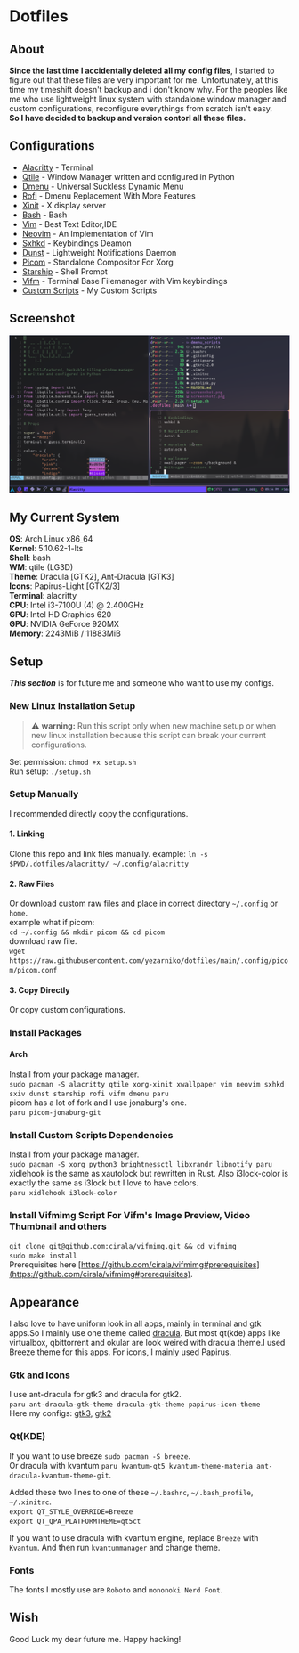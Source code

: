 # Dotfiles

## About

**Since the last time I accidentally deleted all my config files**, I started to figure out that these files are very important for me. Unfortunately, at this time my timeshift doesn't backup and i don't know why. For the peoples like me who use lightweight linux system with standalone window manager and custom configurations, reconfigure everythings from scratch isn't easy.  
**So I have decided to backup and version contorl all these files.**  



## Configurations
- [Alacritty](.config/alacritty/alacritty.yml) - Terminal  
- [Qtile](.config/qtile/config.py) - Window Manager written and configured in Python  
- [Dmenu](dmenu_scripts) - Universal Suckless Dynamic Menu   
- [Rofi](.config/rofi/config.rasi) - Dmenu Replacement With More Features
- [Xinit](.xinitrc) - X display server  
- [Bash](.bashrc) - Bash  
- [Vim](.vimrc) - Best Text Editor,IDE  
- [Neovim](.config/nvim/init.vim) - An Implementation of Vim  
- [Sxhkd](.config/sxhkd/sxhkdrc) - Keybindings Deamon  
- [Dunst](.config/dunst/dunstrc) - Lightweight Notifications Daemon  
- [Picom](.config/picom/picom.conf) - Standalone Compositor For Xorg  
- [Starship](.config/starship.toml) - Shell Prompt  
- [Vifm](.config/vifm/vifmrc) - Terminal Base Filemanager with Vim keybindings  
- [Custom Scripts](custom_scripts) - My Custom Scripts  



## Screenshot
![screenshot3](screenshot3.png?raw=true)

## My Current System
**OS**: Arch Linux x86_64  
**Kernel**: 5.10.62-1-lts  
**Shell**: bash  
**WM**: qtile (LG3D)  
**Theme**: Dracula [GTK2], Ant-Dracula [GTK3]  
**Icons**: Papirus-Light [GTK2/3]  
**Terminal**: alacritty  
**CPU**: Intel i3-7100U (4) @ 2.400GHz  
**GPU**: Intel HD Graphics 620  
**GPU**: NVIDIA GeForce 920MX  
**Memory**: 2243MiB / 11883MiB  

## Setup
***This section*** is for future me and someone who want to use my configs.

### New Linux Installation Setup

>:warning: **warning:** Run this script only when new machine setup or when new linux installation because this script can break your current configurations.

Set permission: `chmod +x setup.sh`  
Run setup: `./setup.sh`  

### Setup Manually
I recommended directly copy the configurations.
#### 1. Linking
Clone this repo and link files manually. example: `ln -s $PWD/.dotfiles/alacritty/ ~/.config/alacritty`
#### 2. Raw Files
Or download custom raw files and place in correct directory `~/.config` or `home`.  
example what if picom:  
`cd ~/.config && mkdir picom && cd picom`  
download raw file.  
`wget https://raw.githubusercontent.com/yezarniko/dotfiles/main/.config/picom/picom.conf`
#### 3. Copy Directly
Or copy custom configurations.  

### Install Packages
#### Arch
  Install from your package manager.  
  `sudo pacman -S alacritty qtile xorg-xinit xwallpaper vim neovim sxhkd sxiv dunst starship rofi vifm dmenu paru`  
  picom has a lot of fork and I use jonaburg's one.  
  `paru picom-jonaburg-git`  


### Install Custom Scripts Dependencies

Install from your package manager.  
`sudo pacman -S xorg python3 brightnessctl libxrandr libnotify paru`  
xidlehook is the same as xautolock but rewritten in Rust. Also i3lock-color is exactly the same as i3lock but I love to have colors.  
`paru xidlehook i3lock-color`   

### Install Vifmimg Script For Vifm's Image Preview, Video Thumbnail and others
`git clone git@github.com:cirala/vifmimg.git && cd vifmimg`   
`sudo make install`   
Prerequisites here [https://github.com/cirala/vifmimg#prerequisites](https://github.com/cirala/vifmimg#prerequisites).


## Appearance
I also love to have uniform look in all apps, mainly in terminal and gtk apps.So I mainly use one theme called [dracula](https://draculatheme.com/).
But most qt(kde) apps like virtualbox, qbittorrent and okular are look weired with dracula theme.I used Breeze theme for this apps.
For icons, I mainly used Papirus.

### Gtk and Icons
I use ant-dracula for gtk3 and dracula for gtk2.  
`paru ant-dracula-gtk-theme dracula-gtk-theme papirus-icon-theme`  
Here my configs:  [gtk3](.config/gtk-3.0/settings.ini), [gtk2](https://github.com/yezarniko/dotfiles/blob/main/.gtkrc-2.0)
### Qt(KDE)
If you want to use breeze `sudo pacman -S breeze`.  
Or dracula with kvantum `paru kvantum-qt5 kvantum-theme-materia ant-dracula-kvantum-theme-git`.  

Added these two lines to one of these `~/.bashrc`, `~/.bash_profile`, `~/.xinitrc`.  
`export QT_STYLE_OVERRIDE=Breeze`  
`export QT_QPA_PLATFORMTHEME=qt5ct`  

If you want to use dracula with kvantum engine, replace `Breeze` with `Kvantum`. And then run `kvantummanager` and change theme.

### Fonts
The fonts I mostly use are `Roboto` and `mononoki Nerd Font`.

## Wish
Good Luck my dear future me. Happy hacking!
